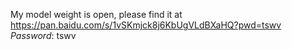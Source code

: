 My model weight is open, please find it at https://pan.baidu.com/s/1vSKmjck8j6KbUgVLdBXaHQ?pwd=tswv *Password*: tswv
